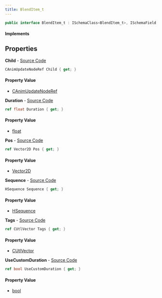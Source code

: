 ```yaml
---
title: BlendItem_t
---
```


```csharp
public interface BlendItem_t : ISchemaClass<BlendItem_t>, ISchemaField, ISchemaClass, INativeHandle
```

#### Implements

## Properties

**Child** - [Source Code](https://github.com/swiftly-solution/swiftlys2/blob/master/managed/src/SwiftlyS2.Generated/Schemas/Interfaces/BlendItem_t.cs#L19)

```csharp
CAnimUpdateNodeRef Child { get; }
```

#### Property Value

- [CAnimUpdateNodeRef](/docs/api/shared/schemadefinitions/canimupdatenoderef)

**Duration** - [Source Code](https://github.com/swiftly-solution/swiftlys2/blob/master/managed/src/SwiftlyS2.Generated/Schemas/Interfaces/BlendItem_t.cs#L25)

```csharp
ref float Duration { get; }
```

#### Property Value

- [float](https://learn.microsoft.com/dotnet/api/system.single)

**Pos** - [Source Code](https://github.com/swiftly-solution/swiftlys2/blob/master/managed/src/SwiftlyS2.Generated/Schemas/Interfaces/BlendItem_t.cs#L23)

```csharp
ref Vector2D Pos { get; }
```

#### Property Value

- [Vector2D](/docs/api/shared/natives/vector2d)

**Sequence** - [Source Code](https://github.com/swiftly-solution/swiftlys2/blob/master/managed/src/SwiftlyS2.Generated/Schemas/Interfaces/BlendItem_t.cs#L21)

```csharp
HSequence Sequence { get; }
```

#### Property Value

- [HSequence](/docs/api/shared/schemadefinitions/hsequence)

**Tags** - [Source Code](https://github.com/swiftly-solution/swiftlys2/blob/master/managed/src/SwiftlyS2.Generated/Schemas/Interfaces/BlendItem_t.cs#L17)

```csharp
ref CUtlVector Tags { get; }
```

#### Property Value

- [CUtlVector](/docs/api/shared/natives/cutlvector)

**UseCustomDuration** - [Source Code](https://github.com/swiftly-solution/swiftlys2/blob/master/managed/src/SwiftlyS2.Generated/Schemas/Interfaces/BlendItem_t.cs#L27)

```csharp
ref bool UseCustomDuration { get; }
```

#### Property Value

- [bool](https://learn.microsoft.com/dotnet/api/system.boolean)

